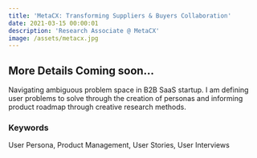 ```yaml
---
title: 'MetaCX: Transforming Suppliers & Buyers Collaboration'
date: 2021-03-15 00:00:01
description: 'Research Associate @ MetaCX'
image: /assets/metacx.jpg
---
```


## More Details Coming soon...

Navigating ambiguous problem space in B2B SaaS startup. I am defining user problems to solve through the creation of personas and informing product roadmap through creative research methods.

### Keywords

User Persona, Product Management, User Stories, User Interviews
